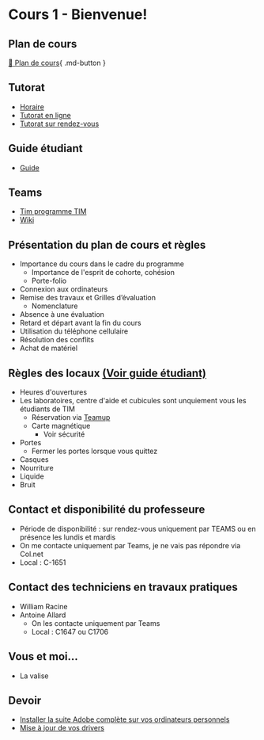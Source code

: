 # Cours 1 - Bienvenue!

## Plan de cours
[📁 Plan de cours](https://cmontmorency365-my.sharepoint.com/:w:/g/personal/flpilote_cmontmorency_qc_ca/ESZDV_LLsMZDqR6rkX067UABRqYh7ZkQ7JxpB2-2Lqe5iA?e=tgCWQo){ .md-button }   <br>

## Tutorat 
* [Horaire](https://www.cmontmorency.qc.ca/etudiants/services-aux-etudiants/aide-a-la-reussite/aide-techniques/centre-aide-integration-multimedia/)
* [Tutorat en ligne](https://teams.microsoft.com/l/channel/19%3aa5c1ef4c4cba41eb9f492adbcc9eb7a5%40thread.tacv2/Tutorat%2520(en%2520ligne)?groupId=924057af-2255-4c2a-8ce7-f0a1809ad4a4&tenantId=ffa995c7-10de-4ec8-95db-28ed0576455d)
* [Tutorat sur rendez-vous](https://teams.microsoft.com/l/channel/19%3aa8d3c53a199d48f0bc3d727af399b147%40thread.tacv2/Tutorat%2520(sur%2520rendez-vous)?groupId=924057af-2255-4c2a-8ce7-f0a1809ad4a4&tenantId=ffa995c7-10de-4ec8-95db-28ed0576455d) 

## Guide étudiant
* [Guide](https://cmontmorency365.sharepoint.com/:w:/s/TIM-TTP/EbebEUjsWoxDuyPH2j7hBh0BhVJNmxQqNb5hnf7wbii4tQ?e=VdBbLr)

## Teams
* [Tim programme TIM](https://teams.microsoft.com/l/team/19%3A0df14bbe83b542679a319fb4fa0dcea8%40thread.tacv2/conversations?groupId=924057af-2255-4c2a-8ce7-f0a1809ad4a4&tenantId=ffa995c7-10de-4ec8-95db-28ed0576455d)
* [Wiki](https://tim-montmorency.com/compendium/582-121%E2%80%93illustration-numerique/)
  

## Présentation du plan de cours et règles
* Importance du cours dans le cadre du programme
  *  Importance de l'esprit de cohorte, cohésion
  *  Porte-folio
* Connexion aux ordinateurs
* Remise des travaux et Grilles d’évaluation
  * Nomenclature
* Absence à une évaluation
* Retard et départ avant la fin du cours
* Utilisation du téléphone cellulaire
* Résolution des conflits
* Achat de matériel

##  Règles des locaux [(Voir guide étudiant)](https://cmontmorency365.sharepoint.com/:w:/s/TIM-TTP/EbebEUjsWoxDuyPH2j7hBh0BhVJNmxQqNb5hnf7wbii4tQ?e=VdBbLr)
* Heures d'ouvertures
* Les laboratoires, centre d'aide et cubicules sont unquiement vous les étudiants de TIM  
    * Réservation via [Teamup](https://teamup.com/ks5tb2ed4b9yetgo9v)
    * Carte magnétique
       * Voir sécurité
* Portes
  * Fermer les portes lorsque vous quittez
* Casques
* Nourriture
* Liquide
* Bruit

## Contact et disponibilité du professeure
* Période de disponibilité : sur rendez-vous uniquement par TEAMS ou en présence les lundis et mardis
* On me contacte uniquement par Teams, je ne vais pas répondre via Col.net
* Local : C-1651

## Contact des techniciens en travaux pratiques
* William Racine
* Antoine Allard
  * On les contacte uniquement par Teams
  * Local : C1647 ou C1706


## Vous et moi...
* La valise

## Devoir
* [Installer la suite Adobe complète sur vos ordinateurs personnels](https://www.adobe.com/ca/creativecloud/plans.html?gclid=EAIaIQobChMIs5G7p-iGiAMV6U5HAR1GRxe7EAAYASAAEgKu1_D_BwE&sdid=39JWBGYD&mv=search&mv2=paidsearch&ef_id=EAIaIQobChMIs5G7p-iGiAMV6U5HAR1GRxe7EAAYASAAEgKu1_D_BwE:G:s&s_kwcid=AL!3085!3!558730303399!p!!g!!subscribe%20adobe!15156934695!131017413484&mv=search&gad_source=1)
* [Mise à jour de vos drivers](https://cmontmorency365-my.sharepoint.com/:f:/g/personal/flpilote_cmontmorency_qc_ca/EvnG9PpcpMlGsdB1DZ1KFXkBYN-AlleIUajsfuJnYIa6uQ?e=AcOnk6)
